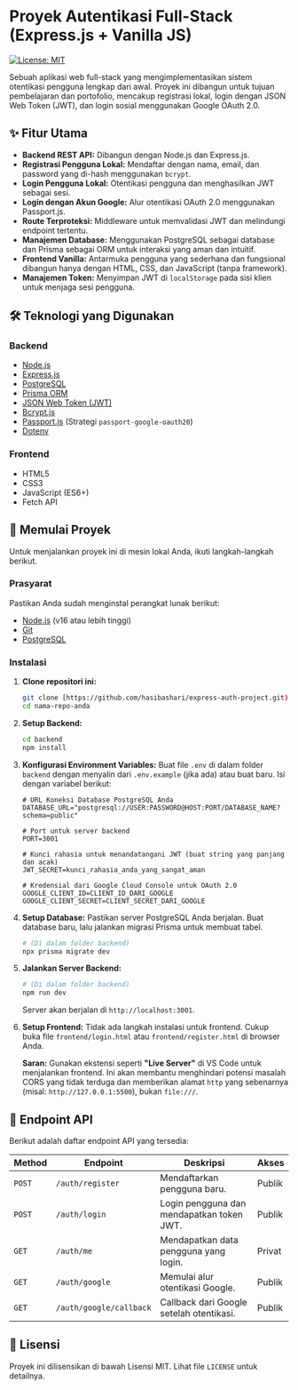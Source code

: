 # Proyek Autentikasi Full-Stack (Express.js + Vanilla JS)

[![License: MIT](https://img.shields.io/badge/License-MIT-yellow.svg)](https://opensource.org/licenses/MIT)

Sebuah aplikasi web full-stack yang mengimplementasikan sistem otentikasi pengguna lengkap dari awal. Proyek ini dibangun untuk tujuan pembelajaran dan portofolio, mencakup registrasi lokal, login dengan JSON Web Token (JWT), dan login sosial menggunakan Google OAuth 2.0.

## ✨ Fitur Utama

-  **Backend REST API:** Dibangun dengan Node.js dan Express.js.
-  **Registrasi Pengguna Lokal:** Mendaftar dengan nama, email, dan password yang di-hash menggunakan `bcrypt`.
-  **Login Pengguna Lokal:** Otentikasi pengguna dan menghasilkan JWT sebagai sesi.
-  **Login dengan Akun Google:** Alur otentikasi OAuth 2.0 menggunakan Passport.js.
-  **Route Terproteksi:** Middleware untuk memvalidasi JWT dan melindungi endpoint tertentu.
-  **Manajemen Database:** Menggunakan PostgreSQL sebagai database dan Prisma sebagai ORM untuk interaksi yang aman dan intuitif.
-  **Frontend Vanilla:** Antarmuka pengguna yang sederhana dan fungsional dibangun hanya dengan HTML, CSS, dan JavaScript (tanpa framework).
-  **Manajemen Token:** Menyimpan JWT di `localStorage` pada sisi klien untuk menjaga sesi pengguna.

## 🛠️ Teknologi yang Digunakan

### Backend

-  [Node.js](https://nodejs.org/)
-  [Express.js](https://expressjs.com/)
-  [PostgreSQL](https://www.postgresql.org/)
-  [Prisma ORM](https://www.prisma.io/)
-  [JSON Web Token (JWT)](https://jwt.io/)
-  [Bcrypt.js](https://github.com/dcodeIO/bcrypt.js)
-  [Passport.js](http://www.passportjs.org/) (Strategi `passport-google-oauth20`)
-  [Dotenv](https://github.com/motdotla/dotenv)

### Frontend

-  HTML5
-  CSS3
-  JavaScript (ES6+)
-  Fetch API

## 🚀 Memulai Proyek

Untuk menjalankan proyek ini di mesin lokal Anda, ikuti langkah-langkah berikut.

### Prasyarat

Pastikan Anda sudah menginstal perangkat lunak berikut:

-  [Node.js](https://nodejs.org/en/download/) (v16 atau lebih tinggi)
-  [Git](https://git-scm.com/downloads)
-  [PostgreSQL](https://www.postgresql.org/download/)

### Instalasi

1. **Clone repositori ini:**

   ```bash
   git clone [https://github.com/hasibashari/express-auth-project.git)
   cd nama-repo-anda
   ```

2. **Setup Backend:**

   ```bash
   cd backend
   npm install
   ```

3. **Konfigurasi Environment Variables:**
   Buat file `.env` di dalam folder `backend` dengan menyalin dari `.env.example` (jika ada) atau buat baru. Isi dengan variabel berikut:

   ```env
   # URL Koneksi Database PostgreSQL Anda
   DATABASE_URL="postgresql://USER:PASSWORD@HOST:PORT/DATABASE_NAME?schema=public"

   # Port untuk server backend
   PORT=3001

   # Kunci rahasia untuk menandatangani JWT (buat string yang panjang dan acak)
   JWT_SECRET=kunci_rahasia_anda_yang_sangat_aman

   # Kredensial dari Google Cloud Console untuk OAuth 2.0
   GOOGLE_CLIENT_ID=CLIENT_ID_DARI_GOOGLE
   GOOGLE_CLIENT_SECRET=CLIENT_SECRET_DARI_GOOGLE
   ```

4. **Setup Database:**
   Pastikan server PostgreSQL Anda berjalan. Buat database baru, lalu jalankan migrasi Prisma untuk membuat tabel.

   ```bash
   # (Di dalam folder backend)
   npx prisma migrate dev
   ```

5. **Jalankan Server Backend:**

   ```bash
   # (Di dalam folder backend)
   npm run dev
   ```

   Server akan berjalan di `http://localhost:3001`.

6. **Setup Frontend:**
   Tidak ada langkah instalasi untuk frontend. Cukup buka file `frontend/login.html` atau `frontend/register.html` di browser Anda.

   **Saran:** Gunakan ekstensi seperti **"Live Server"** di VS Code untuk menjalankan frontend. Ini akan membantu menghindari potensi masalah CORS yang tidak terduga dan memberikan alamat `http` yang sebenarnya (misal: `http://127.0.0.1:5500`), bukan `file:///`.

## 📖 Endpoint API

Berikut adalah daftar endpoint API yang tersedia:

| Method | Endpoint                | Deskripsi                                 | Akses  |
| ------ | ----------------------- | ----------------------------------------- | ------ |
| `POST` | `/auth/register`        | Mendaftarkan pengguna baru.               | Publik |
| `POST` | `/auth/login`           | Login pengguna dan mendapatkan token JWT. | Publik |
| `GET`  | `/auth/me`              | Mendapatkan data pengguna yang login.     | Privat |
| `GET`  | `/auth/google`          | Memulai alur otentikasi Google.           | Publik |
| `GET`  | `/auth/google/callback` | Callback dari Google setelah otentikasi.  | Publik |

## 📄 Lisensi

Proyek ini dilisensikan di bawah Lisensi MIT. Lihat file `LICENSE` untuk detailnya.
